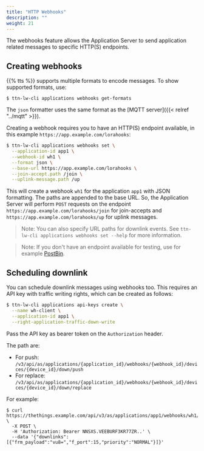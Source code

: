 ```yaml
---
title: "HTTP Webhooks"
description: ""
weight: 21
---
```


The webhooks feature allows the Application Server to send application related messages to specific HTTP(S) endpoints.

## Creating webhooks

{{% tts %}} supports multiple formats to encode messages. To show supported formats, use:

```
$ ttn-lw-cli applications webhooks get-formats
```

The `json` formatter uses the same format as the [MQTT server]({{< relref "../mqtt" >}}).

Creating a webhook requires you to have an HTTP(S) endpoint available, in this example `https://app.example.com/lorahooks`:

```bash
$ ttn-lw-cli applications webhooks set \
  --application-id app1 \
  --webhook-id wh1 \
  --format json \
  --base-url https://app.example.com/lorahooks \
  --join-accept.path /join \
  --uplink-message.path /up
```

This will create a webhook `wh1` for the application `app1` with JSON formatting. The paths are appended to the base URL. So, the Application Server will perform `POST` requests on the endpoint `https://app.example.com/lorahooks/join` for join-accepts and `https://app.example.com/lorahooks/up` for uplink messages.

>Note: You can also specify URL paths for downlink events. See `ttn-lw-cli applications webhooks set --help` for more information.

>Note: If you don't have an endpoint available for testing, use for example [PostBin](https://postb.in).

## Scheduling downlink

You can schedule downlink messages using webhooks too. This requires an API key with traffic writing rights, which can be created as follows:

```bash
$ ttn-lw-cli applications api-keys create \
  --name wh-client \
  --application-id app1 \
  --right-application-traffic-down-write
```

Pass the API key as bearer token on the `Authorization` header.

The path are:

- For push: `/v3/api/as/applications/{application_id}/webhooks/{webhook_id}/devices/{device_id}/down/push`
- For replace: `/v3/api/as/applications/{application_id}/webhooks/{webhook_id}/devices/{device_id}/down/replace`

For example:

```
$ curl https://thethings.example.com/api/v3/as/applications/app1/webhooks/wh1/devices/dev1/down/push \
  -X POST \
  -H 'Authorization: Bearer NNSXS.VEEBURF3KR77ZR..' \
  --data '{"downlinks":[{"frm_payload":"vu8=","f_port":15,"priority":"NORMAL"}]}'
```
